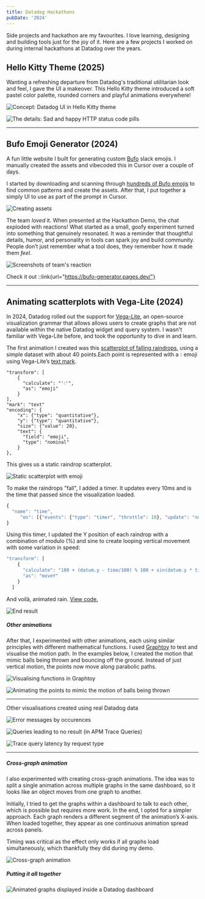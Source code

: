 ```yaml
---
title: Datadog Hackathons
pubDate: '2024'
---
```


Side projects and hackathon are my favourites. I love learning, designing and building tools just for the joy of it. Here are a few projects I worked on during internal hackathons at Datadog over the years.

## Hello Kitty Theme (2025)

Wanting a refreshing departure from Datadog's traditional utilitarian look and feel, I gave the UI a makeover. This Hello Kitty theme introduced a soft pastel color palette, rounded corners and playful animations everywhere! 

![Concept: Datadog UI in Hello Kitty theme](./_assets/hellokitty/datadog-hello-kitty.gif)

![The details: Sad and happy HTTP status code pills](./_assets/hellokitty/statuscode.png)

---

## Bufo Emoji Generator (2024)

A fun little website I built for generating custom [Bufo](https://knowyourmeme.com/memes/froge-worry-frog) slack emojis. I manually created the assets and vibecoded this in Cursor over a couple of days.

I started by downloading and scanning through [hundreds of Bufo emojis](https://github.com/knobiknows/all-the-bufo/blob/main/index.md) to find common patterns and create the assets. After that, I put together a simply UI to use as part of the prompt in Cursor.

![Creating assets](./_assets/bufo/assets.png)

The team _loved_ it. When presented at the Hackathon Demo, the chat exploded with reactions! What started as a small, goofy experiment turned into something that genuinely resonated. It was a reminder that thoughtful details, humor, and personality in tools can spark joy and build community. People don’t just remember what a tool does, they remember how it made them *feel*. 

![Screenshots of team's reaction](./_assets/bufo/reaction.png)

Check it out 
::link{url="https://bufo-generator.pages.dev/"}

---

## Animating scatterplots with Vega-Lite (2024)

In 2024, Datadog rolled out the support for [Vega-Lite](https://en.wikipedia.org/wiki/Vega_and_Vega-Lite_visualisation_grammars), an open-source visualization grammar that allows allows users to create graphs that are not available within the native Datadog widget and query system. I wasn't familiar with Vega-Lite before, and took the opportunity to dive in and learn.

The first animation I created was this [scatterplot of falling raindrops](https://vega.github.io/editor/#/url/vega-lite/N4IgJAzgxgFgpgWwIYgFwhgF0wBwqgegIDc4BzJAOjIEtMYBXAI0poHsDp5kTykBaADZ04JAKyUAVhDYA7EABoQOJACckCCGgDaoWRrhoQmGgkNK5O0HFKzMW1KEwBPHIfQmzqxcZiq22ILuAIwADAC+Sgw4ACZImO7GpnAAFLJsAO4pAJTZIOEAuoVKcZgojiDESIIMcA66IAAeRsEATJQAzKEA7N0+zkZdlKFiACzB+QqgzeitwcOtYgBs-UajAJyUS0vrYpPTRnMLy6uzS5StPev7TYOhlN07racgreeX3deRB+gdHZRiAAc6z6SgGZwB60WNxmIA65yhHQmYLW91GHUBfW+t3QowRrSRLwxAOCJ2xsLEoRewU2212MMO53GoQ6L0BlGChPJqJJrUB1PZYlJK256CW7UBlz2KNxEklfwZYrlING1IkI3GipAgNGHNCbxerVpOz2ou1-yBIKJ8zEUNNUxxIG6-x14utlBB3WeZpBHM+0pA4JAo26nSWwX5Zu6EjakpeS3ZnImZo2D3RKxlIDEcoJrLNHV1HVt8eN9LNby221BgaMS1D3Txqp9lFGmOemaWur5Gy1urCBszIbDEa1-x6OyJHK5DthwJbbZeurp9p+IDCY8e10zRsrZZnRnW522dfjOYVUfZeNJL2WFyuWsPLfXL19Dc7Wu69037Zr6E+u5XR1O06YtM0fD4vn3dBKTZeZPW9KCsyZZ9M26ODegQ1dRnuIU+TZM880Q0YJSlalQnueVCNXI4+TmNlBWFLU2gBTtkV-NdyOGMZk0QiRWLZC1GMKSJjHUWQIAAMzYVQECsEAoGqKAGEEeJEgAckAXg3AHKdtSfCQBwQEQNhJBoG4FMEJSVISFpyIAAgAalslJSgYBBKGcWz+FszxRDCUJslsgBSWy-Ic2yIBoWRnPiVz3NsgAqbzkgIPzyLyJR9KMBA2FIABNfICiUOBZCgNgYkisg0FAcFQAkmg4EEGIspyuB8qUFw3CMABHBgkDsOh4hoUgfGgap3FAGI2GQSKdFCBQ-KKESZlq+rGqMZp2tcRIer6kwyhMYaRIigAvcbKmqWo0EuESEkaTAqpAOqGqa9AjJMnwOsSdIEEi6p8hE5BVAAayMW77vCIA), using a simple dataset with about 40 points.Each point is represented with a 💧 emoji using Vega-Lite’s [text mark](https://vega.github.io/vega/docs/marks/text/).

```
"transform": [
    {
      "calculate": "'💧'",
      "as": "emoji"
    }
],
"mark": "text"
"encoding": {
    "x": {"type": "quantitative"},
    "y": {"type": "quantitative"},
    "size": {"value": 20},
    "text": {
      "field": "emoji",
      "type": "nominal"
    }
},
```
This gives us a static raindrop scatterplot.

![Static scatterplot with emoji](./_assets/vegalite/visualization.png)

To make the raindrops "fall", I added a timer. It updates every 10ms and is the time that passed since  the visualization loaded. 

```jsx
{
  "name": "time", 
     "on": [{"events": {"type": "timer", "throttle": 10}, "update": "now()"}] 
}
```

Using this timer, I updated the Y position of each raindrop with a combination of modulo (%) and sine to create looping vertical movement with some variation in speed:

```jsx
"transform": [
    {
      "calculate": "100 + (datum.y - time/100) % 100 + sin(datum.y * time/10000)",
      "as": "moveY"
    }
  ]
```
And voilà, animated rain. [View code.](https://vega.github.io/editor/#/url/vega-lite/N4IgJAzgxgFgpgWwIYgFwhgF0wBwqgegIDc4BzJAOjIEtMYBXAI0poHsDp5kTykBaADZ04JAKyUAVhDYA7EABoQOJACckCCGgDaoWRrhoQmGgkNK5O0HFKzMW1KEwBPHIfQmzqxcZiq22ILuAIwADAC+Sgw4ACZImO7GpnAAFLJsAO4pAJTZIOEAuoVKcZgojiDESIIMcA66IAAeRsEATJQAzKEA7N0+zkZdlKFiACzB+QqgzeitwcOtYgBs-UajAJyUS0vrYpPTRnMLy6uzS5StPev7TYOhlN07racgreeX3deRB+gdHZRiAAc6z6SgGZwB60WNxmIA65yhHQmYLW91GHUBfW+t3QowRrSRLwxAOCJ2xsLEoRewU2212MMO53GoQ6L0BlGChPJqJJrUB1PZYlJK256CW7UBlz2KNxEklfwZYrlING1IkI3GipAgNGHNCbxerVpOz2ou1-yBIKJ8zEUNNUxxIG6-x14utlBB3WeZpBHM+0pA4JAo26nSWwX5Zu6EjakpeS3ZnImZo2D3RKxlIDEcoJrLNHV1HVt8eN9LNby221BgaMS1D3Txqp9lFGmOemaWur5Gy1urCBszIbDEa1-x6OyJHK5DthwJbbZeurp9p+IDCY8e10zRsrZZnRnW522dfjOYVUfZeNJL2WFyuWsPLfXL19Dc7Wu69037Zr6E+u5XR1O06YtM0fD4vn3dBKTZeZPW9KCsyZZ9M26ODegQ1dRnuIU+TZM880Q0YJSlalQnueVCNXI4+TmNlBWFLU2gBTtkV-NdyOGMZk0QiRWLZC1GMKSJjHUWQIAAMzYVQECsEAoGqKAGEEeJEgAckAXg3AHKdtSfCQBwQEQNhJBoG4FMEJSVISFpyIAAgAalslJSgYBBKGcWz+FszxRDCUJslsgBSWy-Ic2yIBoWRnPiVz3NsgAqbzkgIPzyLyJR9KMBA2FIABNfICiUOBZCgNgYkisg0FAcFQAkmg4EEGIspyuB8qUFw3CMABHBgkDsOh4hoUgfGgap3FAGI2GQSKdFCBQ-KKESZlq+rGqMZp2tcRIer6kwyhMYaRIigAvcbKmqWo0EuESEkaTAqpAOqGqa9AjJMnwOsSdIEEi6p8hE5BVAAayMW77vCIA)

![End result](./_assets/vegalite/vegalite-13.gif)

##### Other animations

After that, I experimented with other animations, each using similar principles with different mathematical functions. I used [Graphtoy](https://graphtoy.com/?f1(x,t)=4%20+%204*smoothstep(0,0.7,sin(x+t))&v1=false&f2(x,t)=clamp((atan(((x/10.)%25100)/8-1)*60),%200,%20100)&v2=true&f3(x,t)=sqrt((x/10.)%25100)%20*%208&v3=true&f4(x,t)=((x%20-%20200)/10.)%25100&v4=true&f5(x,t)=(t%20+%20floor(x-t))/2%20-%205&v5=false&f6(x,t)=sin(f5(x,t))%20-%205&v6=false&grid=1&coords=521.7855192792142,66.89164551771165,597.4221734999295) to test and visualise the motion path. In the examples below, I created the motion that mimic balls being thrown and bouncing off the ground. Instead of just vertical motion, the points now move along parabolic paths.

![Visualising functions in Graphtoy](./_assets/vegalite/vegalite-4.png)

![Animating the points to mimic the motion of balls being thrown](./_assets/vegalite/vegalite-5.gif)

---

Other visualisations created using real Datadog data

![Error messages by occurences](./_assets/vegalite/vegalite-8.png)

![Queries leading to no result (in APM Trace Queries)](./_assets/vegalite/vegalite-9.png)

![Trace query latency by request type](./_assets/vegalite/vegalite-10.png)

---

##### Cross-graph animation

I also experimented with creating cross-graph animations. The idea was to split a single animation across multiple graphs in the same dashboard, so it looks like an object moves from one graph to another.


Initially, I tried to get the graphs within a dashboard to talk to each other, which is possible but requires more work. In the end, I opted for a simpler approach. Each graph renders a different segment of the animation’s X-axis. When loaded together, they appear as one continuous animation spread across panels.

Timing was critical as the effect only works if all graphs load simultaneously, which thankfully they did during my demo.

![Cross-graph animation](./_assets/vegalite/vegalite-15.gif)

##### Putting it all together

![Animated graphs displayed inside a Datadog dashboard](./_assets/vegalite/animated-graphs-2.gif)

